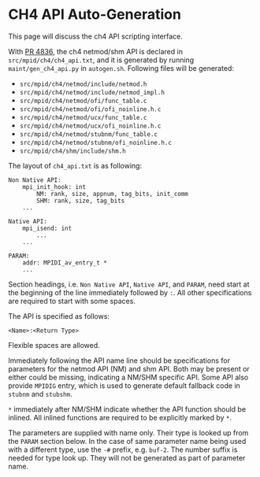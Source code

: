 # CH4 API Auto-Generation

This page will discuss the ch4 API scripting interface.

With
[PR 4836](https://github.com/pmodels/mpich/pull/4836),
the ch4 netmod/shm API is declared in `src/mpid/ch4/ch4_api.txt`, and it is
generated by running `maint/gen_ch4_api.py` in `autogen.sh`. Following files
will be generated:
- `src/mpid/ch4/netmod/include/netmod.h`
- `src/mpid/ch4/netmod/include/netmod_impl.h`
- `src/mpid/ch4/netmod/ofi/func_table.c`
- `src/mpid/ch4/netmod/ofi/ofi_noinline.h.c`
- `src/mpid/ch4/netmod/ucx/func_table.c`
- `src/mpid/ch4/netmod/ucx/ofi_noinline.h.c`
- `src/mpid/ch4/netmod/stubnm/func_table.c`
- `src/mpid/ch4/netmod/stubnm/ofi_noinline.h.c`
- `src/mpid/ch4/shm/include/shm.h`

The layout of `ch4_api.txt` is as following:

```
Non Native API:
    mpi_init_hook: int
        NM: rank, size, appnum, tag_bits, init_comm
        SHM: rank, size, tag_bits
    ...

Native API:
    mpi_isend: int
        ...
    ...

PARAM:
    addr: MPIDI_av_entry_t *
    ...
```

Section headings, i.e. `Non Native API`, `Native API`, and `PARAM`, need start
at the beginning of the line immediately followed by `:`. All other
specifications are required to start with some spaces.

The API is specified as follows:

```
<Name>:<Return Type>
```

Flexible spaces are allowed.

Immediately following the API name line should be specifications for parameters
for the netmod API (NM) and shm API. Both may be present or either could be
missing, indicating a NM/SHM specific API. Some API also provide `MPIDIG`
entry, which is used to generate default fallback code in `stubnm` and
`stubshm`.

`*` immediately after NM/SHM indicate whether the API function should be
inlined. All inlined functions are required to be explicitly marked by `*`.

The parameters are supplied with name only. Their type is looked up from the
`PARAM` section below. In the case of same parameter name being used with a
different type, use the `-#` prefix, e.g. `buf-2`. The number suffix is needed
for type look up. They will not be generated as part of parameter name.
